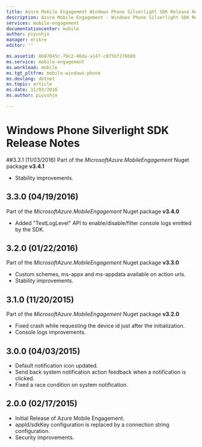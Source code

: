 ```yaml
---
title: Azure Mobile Engagement Windows Phone Silverlight SDK Release Notes | Microsoft Docs
description: Azure Mobile Engagement - Windows Phone Silverlight SDK Release Notes
services: mobile-engagement
documentationcenter: mobile
author: piyushjo
manager: erikre
editor: ''

ms.assetid: 8b87045c-79c2-46da-a147-c075bf276b89
ms.service: mobile-engagement
ms.workload: mobile
ms.tgt_pltfrm: mobile-windows-phone
ms.devlang: dotnet
ms.topic: article
ms.date: 11/03/2016
ms.author: piyushjo

---
```

# Windows Phone Silverlight SDK Release Notes
##3.3.1 (11/03/2016)
Part of the *MicrosoftAzure.MobileEngagement* Nuget package **v3.4.1**

* Stability improvements.

## 3.3.0 (04/19/2016)
Part of the *MicrosoftAzure.MobileEngagement* Nuget package **v3.4.0**

* Added "TestLogLevel" API to enable/disable/filter console logs emitted by the SDK.

## 3.2.0 (01/22/2016)
Part of the *MicrosoftAzure.MobileEngagement* Nuget package **v3.3.0**

* Custom schemes, ms-appx and ms-appdata available on action urls.
* Stability improvements.

## 3.1.0 (11/20/2015)
Part of the *MicrosoftAzure.MobileEngagement* Nuget package **v3.2.0**

* Fixed crash while requesting the device id just after the initialization.
* Console logs improvements.

## 3.0.0 (04/03/2015)
* Default notification icon updated.
* Send back system notification action feedback when a notification is clicked.
* Fixed a race condition on system notification.

## 2.0.0 (02/17/2015)
* Initial Release of Azure Mobile Engagement.
* appId/sdkKey configuration is replaced by a connection string configuration.
* Security improvements.

